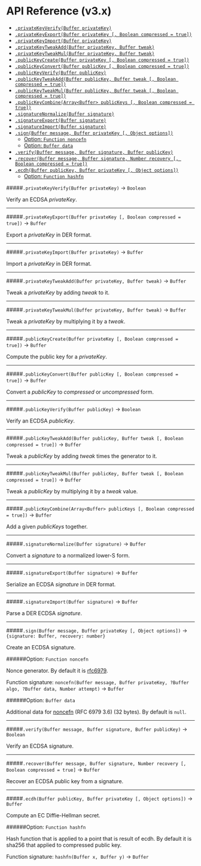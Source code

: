 # API Reference (v3.x)

- [`.privateKeyVerify(Buffer privateKey)`](#privatekeyverifybuffer-privatekey---boolean)
- [`.privateKeyExport(Buffer privateKey [, Boolean compressed = true])`](#privatekeyexportbuffer-privatekey--boolean-compressed--true---buffer)
- [`.privateKeyImport(Buffer privateKey)`](#privatekeyimportbuffer-privatekey---buffer)
- [`.privateKeyTweakAdd(Buffer privateKey, Buffer tweak)`](#privatekeytweakaddbuffer-privatekey-buffer-tweak---buffer)
- [`.privateKeyTweakMul(Buffer privateKey, Buffer tweak)`](#privatekeytweakmulbuffer-privatekey-buffer-tweak---buffer)
- [`.publicKeyCreate(Buffer privateKey [, Boolean compressed = true])`](#publickeycreatebuffer-privatekey--boolean-compressed--true---buffer)
- [`.publicKeyConvert(Buffer publicKey [, Boolean compressed = true])`](#publickeyconvertbuffer-publickey--boolean-compressed--true---buffer)
- [`.publicKeyVerify(Buffer publicKey)`](#publickeyverifybuffer-publickey---boolean)
- [`.publicKeyTweakAdd(Buffer publicKey, Buffer tweak [, Boolean compressed = true])`](#publickeytweakaddbuffer-publickey-buffer-tweak--boolean-compressed--true---buffer)
- [`.publicKeyTweakMul(Buffer publicKey, Buffer tweak [, Boolean compressed = true])`](#publickeytweakmulbuffer-publickey-buffer-tweak--boolean-compressed--true---buffer)
- [`.publicKeyCombine(Array<Buffer> publicKeys [, Boolean compressed = true])`](#publickeycombinearraybuffer-publickeys--boolean-compressed--true---buffer)
- [`.signatureNormalize(Buffer signature)`](#signaturenormalizebuffer-signature---buffer)
- [`.signatureExport(Buffer signature)`](#signatureexportbuffer-signature---buffer)
- [`.signatureImport(Buffer signature)`](#signatureimportbuffer-signature---buffer)
- [`.sign(Buffer message, Buffer privateKey [, Object options])`](#signbuffer-message-buffer-privatekey--object-options---signature-buffer-recovery-number)
  - [Option: `Function noncefn`](#option-function-noncefn)
  - [Option: `Buffer data`](#option-buffer-data)
- [`.verify(Buffer message, Buffer signature, Buffer publicKey)`](#verifybuffer-message-buffer-signature-buffer-publickey---boolean)
- [`.recover(Buffer message, Buffer signature, Number recovery [, Boolean compressed = true])`](#recoverbuffer-message-buffer-signature-number-recovery--boolean-compressed--true---buffer)
- [`.ecdh(Buffer publicKey, Buffer privateKey [, Object options])`](#ecdhbuffer-publickey-buffer-privatekey--object-options---buffer)
  - [Option: `Function hashfn`](#option-function-hashfn)

#####`.privateKeyVerify(Buffer privateKey)` -> `Boolean`

Verify an ECDSA *privateKey*.

<hr>

#####`.privateKeyExport(Buffer privateKey [, Boolean compressed = true])` -> `Buffer`

Export a *privateKey* in DER format.

<hr>

#####`.privateKeyImport(Buffer privateKey)` -> `Buffer`

Import a *privateKey* in DER format.

<hr>

#####`.privateKeyTweakAdd(Buffer privateKey, Buffer tweak)` -> `Buffer`

Tweak a *privateKey* by adding *tweak* to it.

<hr>

#####`.privateKeyTweakMul(Buffer privateKey, Buffer tweak)` -> `Buffer`

Tweak a *privateKey* by multiplying it by a *tweak*.

<hr>

#####`.publicKeyCreate(Buffer privateKey [, Boolean compressed = true])` -> `Buffer`

Compute the public key for a *privateKey*.

<hr>

#####`.publicKeyConvert(Buffer publicKey [, Boolean compressed = true])` -> `Buffer`

Convert a *publicKey* to *compressed* or *uncompressed* form.

<hr>

#####`.publicKeyVerify(Buffer publicKey)` -> `Boolean`

Verify an ECDSA *publicKey*.

<hr>

#####`.publicKeyTweakAdd(Buffer publicKey, Buffer tweak [, Boolean compressed = true])` -> `Buffer`

Tweak a *publicKey* by adding *tweak* times the generator to it.

<hr>

#####`.publicKeyTweakMul(Buffer publicKey, Buffer tweak [, Boolean compressed = true])` -> `Buffer`

Tweak a *publicKey* by multiplying it by a *tweak* value.

<hr>

#####`.publicKeyCombine(Array<Buffer> publicKeys [, Boolean compressed = true])` -> `Buffer`

Add a given *publicKeys* together.

<hr>

#####`.signatureNormalize(Buffer signature)` -> `Buffer`

Convert a *signature* to a normalized lower-S form.

<hr>

#####`.signatureExport(Buffer signature)` -> `Buffer`

Serialize an ECDSA *signature* in DER format.

<hr>

#####`.signatureImport(Buffer signature)` -> `Buffer`

Parse a DER ECDSA *signature*.

<hr>

#####`.sign(Buffer message, Buffer privateKey [, Object options])` -> `{signature: Buffer, recovery: number}`

Create an ECDSA signature.

######Option: `Function noncefn`

Nonce generator. By default it is [rfc6979](https://tools.ietf.org/html/rfc6979).

Function signature: `noncefn(Buffer message, Buffer privateKey, ?Buffer algo, ?Buffer data, Number attempt)` -> `Buffer`

######Option: `Buffer data`

Additional data for [noncefn](#option-function-noncefn) (RFC 6979 3.6) (32 bytes). By default is `null`.

<hr>

#####`.verify(Buffer message, Buffer signature, Buffer publicKey)` -> `Boolean`

Verify an ECDSA signature.

<hr>

#####`.recover(Buffer message, Buffer signature, Number recovery [, Boolean compressed = true]` -> `Buffer`

Recover an ECDSA public key from a signature.

<hr>

#####`.ecdh(Buffer publicKey, Buffer privateKey [, Object options])` -> `Buffer`

Compute an EC Diffie-Hellman secret.

######Option: `Function hashfn`

Hash function that is applied to a point that is result of ecdh. By default it is sha256 that applied to compressed public key.

Function signature: `hashfn(Buffer x, Buffer y)` -> `Buffer`
